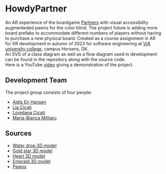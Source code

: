 # HowdyPartner
An AR experience of the boardgame [Partners](https://www.partnersboardgame.com/) with visual accessibility augmenteded pawns for the color blind. The project future is adding more board prefabs to accommodate different numbers of players without having to purchase a new physical board.
Created as a course assignment in AR for XR development in autumn of 2023 for software engineering at [VIA university college](https://via.dk), campus Horsens, DK.  
An SVG of a class diagram as well as a flow diagram used in development can be found in the repository along with the source code.  
Here is a YouTube [video](https://youtu.be/hc8_WyKQBnE) giving a demonstration of the project.

## Development Team
The project group consists of four people:

- [Aldís Eir Hansen](https://github.com/AlleyCatRacer)
- [Lia Cicati](https://github.com/LiaCicati)
- [Loredana Cicati](https://github.com/LoredanaCicati)
- [Maria-Bianca Militaru](https://github.com/biancamilitaru)

## Sources
- [Water drop 3D model](https://sketchfab.com/3d-models/water-drop-9a0a41e2b0f74230850efce53380fd08)
- [Gold star 3D model](https://sketchfab.com/3d-models/gold-star-15adb339f45f4620a111c43e33388ba4)
- [Heart 3D model](https://sketchfab.com/3d-models/pumping-heart-model-6f815b9822dc479eae0a17b8dcab9c75)
- [Emerald 3D model](https://sketchfab.com/3d-models/chaos-emerald-3a9d89ec0d6642ee8a8fc42a1361c701)
- [Pawns](https://assetstore.unity.com/packages/3d/chess-pieces-and-board-95641)
